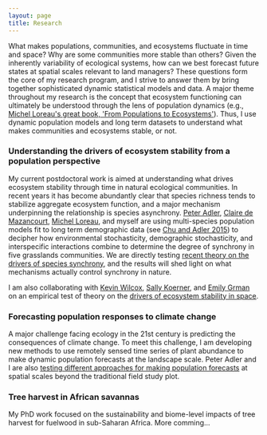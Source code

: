 ```yaml
---
layout: page
title: Research
---
```


What makes populations, communities, and ecosystems fluctuate in time and space? Why are some communities more stable than others? Given the inherently variability of ecological systems, how can we best forecast future states at spatial scales relevant to land managers? These questions form the core of my research program, and I strive to answer them by bring together sophisticated dynamic statistical models and data. A major theme throughout my research is the concept that ecosystem functioning can ultimately be understood through the lens of population dynamics (e.g., [Michel Loreau's great book, 'From Populations to Ecosystems'](http://press.princeton.edu/titles/9238.html)). Thus, I use dynamic population models and long term datasets to understand what makes communities and ecosystems stable, or not.

### Understanding the drivers of ecosystem stability from a population perspective

My current postdoctoral work is aimed at understanding what drives ecosystem stability through time in natural ecological communities. In recent years it has become abundantly clear that species richness tends to stabilize aggregate ecosystem function, and a major mechanism underpinning the relationship is species asynchrony. [Peter Adler](https://qcnr.usu.edu/labs/adler_lab/), [Claire de Mazancourt](http://www.ecoex-moulis.cnrs.fr/spip.php?article144&lang=fr), [Michel Loreau](http://www.ecoex-moulis.cnrs.fr/spip.php?article47&lang=fr), and myself are using multi-species population models fit to long term demographic data (see [Chu and Adler 2015](http://onlinelibrary.wiley.com/doi/10.1890/14-1741.1/abstract)) to decipher how environmental stochasticity, demographic stochasticity, and interspecific interactions combine to determine the degree of synchrony in five grasslands communities. We are directly testing [recent theory on the drivers of species synchrony](http://www.cbtm-moulis.com/fichiers_site/a2992ctm/contenu_pages/loreau_de_mazancourt_am_nat_2008.pdf), and the results will shed light on what mechanisms actually control synchrony in nature.

I am also collaborating with [Kevin Wilcox](http://kevinwilcox.weebly.com/), [Sally Koerner](http://sallykoerner.weebly.com/), and [Emily Grman](http://www.emich.edu/biology/faculty/grman.php) on an empirical test of theory on the [drivers of ecosystem stability in space](http://onlinelibrary.wiley.com/doi/10.1111/ele.12292/abstract).

### Forecasting population responses to climate change

A major challenge facing ecology in the 21st century is predicting the consequences of climate change. To meet this challenge, I am developing new methods to use remotely sensed time series of plant abundance to make dynamic population forecasts at the landscape scale. Peter Adler and I are also [testing different approaches for making population forecasts](http://biorxiv.org/content/early/2015/08/30/025742) at spatial scales beyond the traditional field study plot.

### Tree harvest in African savannas

My PhD work focused on the sustainability and biome-level impacts of tree harvest for fuelwood in sub-Saharan Africa. More comming...
